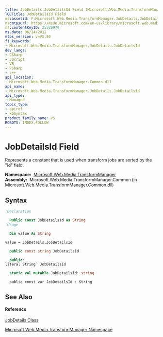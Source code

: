 ```yaml
---
title: JobDetails.JobDetailsId Field (Microsoft.Web.Media.TransformManager)
TOCTitle: JobDetailsId Field
ms:assetid: F:Microsoft.Web.Media.TransformManager.JobDetails.JobDetailsId
ms:mtpsurl: https://msdn.microsoft.com/en-us/library/microsoft.web.media.transformmanager.jobdetails.jobdetailsid(v=VS.90)
ms:contentKeyID: 35520979
ms.date: 06/14/2012
mtps_version: v=VS.90
f1_keywords:
- Microsoft.Web.Media.TransformManager.JobDetails.JobDetailsId
dev_langs:
- CSharp
- JScript
- VB
- FSharp
- c++
api_location:
- Microsoft.Web.Media.TransformManager.Common.dll
api_name:
- Microsoft.Web.Media.TransformManager.JobDetails.JobDetailsId
api_type:
- Managed
topic_type:
- apiref
- kbSyntax
product_family_name: VS
ROBOTS: INDEX,FOLLOW
---
```


# JobDetailsId Field

Represents a constant that is used when transform jobs are sorted by the "id" field.

**Namespace:**  [Microsoft.Web.Media.TransformManager](microsoft-web-media-transformmanager-namespace.md)  
**Assembly:**  Microsoft.Web.Media.TransformManager.Common (in Microsoft.Web.Media.TransformManager.Common.dll)

## Syntax

``` vb
'Declaration

  Public Const JobDetailsId As String
'Usage

  Dim value As String

value = JobDetails.JobDetailsId
```

``` csharp
  public const string JobDetailsId
```

``` c++
  public:
literal String^ JobDetailsId
```

``` fsharp
  static val mutable JobDetailsId: string
```

``` jscript
  public const var JobDetailsId : String
```

## See Also

#### Reference

[JobDetails Class](jobdetails-class-microsoft-web-media-transformmanager.md)

[Microsoft.Web.Media.TransformManager Namespace](microsoft-web-media-transformmanager-namespace.md)

